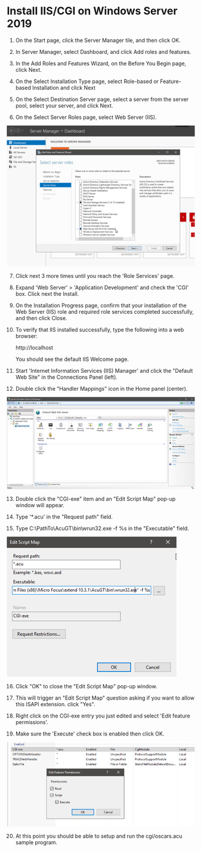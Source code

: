 # Install IIS/CGI on Windows Server 2019  

1. On the Start page, click the Server Manager tile, and then click OK.   

2. In Server Manager, select Dashboard, and click Add roles and features.  

3. In the Add Roles and Features Wizard, on the Before You Begin page, click Next.  

4. On the Select Installation Type page, select Role-based or Feature-based Installation and click Next  

5. On the Select Destination Server page, select a server from the server pool, select your server, and click Next.  

6. On the Select Server Roles page, select Web Server (IIS).  

![1](images/iis-1.png)

7. Click next 3 more times until you reach the 'Role Services' page.

8. Expand 'Web Server' > 'Application Development' and check the 'CGI' box. Click next the Install.

9. On the Installation Progress page, confirm that your installation of the Web Server (IIS) role and required role services completed successfully, and then click Close.  

10. To verify that IIS installed successfully, type the following into a web browser:  

    http://localhost  

    You should see the default IIS Welcome page.   

11. Start 'Internet Information Services (IIS) Manager' and click the "Default Web Site" in the Connections Panel (left).  

12. Double click the "Handler Mappings" icon in the Home panel (center).  

![2](images/iis-2.png)

13. Double click the "CGI-exe" item and an "Edit Script Map" pop-up window will appear.  

14. Type '*.acu' in the "Request path" field.  

15. Type C:\PathTo\AcuGT\bin\wrun32.exe -f %s in the "Executable" field.  

![3](images/iis-3.png)

16. Click "OK" to close the "Edit Script Map" pop-up window.  

17. This will trigger an "Edit Script Map" question asking if you want to allow this ISAPI extension. click "Yes".  

18. Right click on the CGI-exe entry you just edited and select 'Edit feature permissions'.  

19. Make sure the 'Execute' check box is enabled then click OK.  

![4](images/iis-4.png)

20. At this point you should be able to setup and run the cgi/oscars.acu sample program.  
